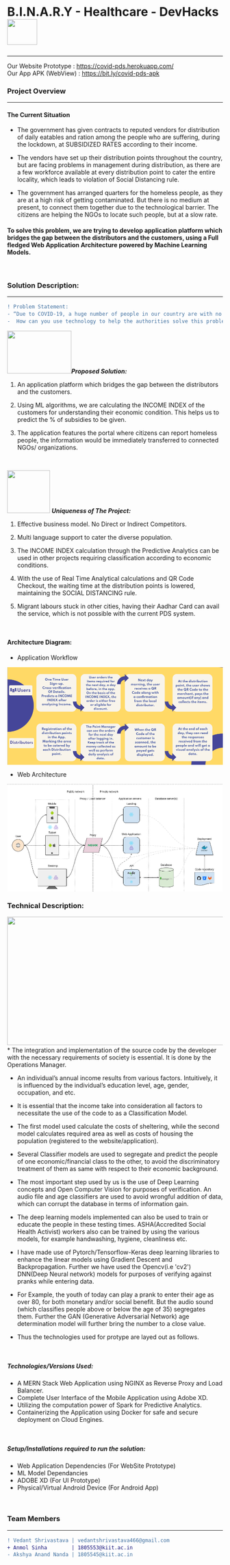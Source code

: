 # B.I.N.A.R.Y - Healthcare - DevHacks<img src="https://media0.giphy.com/media/3HI5JZCU9BYxx2daxf/source.gif" width=70 height=60>
_________________________________________________________________________________________________________________________________

Our Website Prototype :   https://covid-pds.herokuapp.com/
<br>
Our App APK (WebView) :   https://bit.ly/covid-pds-apk

### Project Overview
----------------------------------

#### The Current Situation 
* The government has given contracts to reputed vendors for distribution of daily eatables and ration among the people who are suffering, during the lockdown, at SUBSIDIZED RATES according to their income.

* The vendors have set up their distribution points throughout the country, but are facing problems in management during distribution, as there are a few workforce available at every distribution point to cater the entire locality, which leads to violation of Social Distancing rule.

* The government has arranged quarters for the homeless people, as they are at a high risk of getting contaminated. But there is no medium at present, to connect them together due to the technological barrier. The citizens are helping the NGOs to locate such people, but at a slow rate.

#### To solve this problem, we are trying to develop application platform which bridges the gap between the distributors and the customers, using a Full fledged Web Application Architecture powered by Machine Learning Models.  

<br>


### Solution Description:
----------------------------------
```diff
! Problem Statement: 
- “Due to COVID-19, a huge number of people in our country are with no food and shelter.
-  How can you use technology to help the authorities solve this problem ?”
```
<img src="https://i.pinimg.com/originals/0b/9a/56/0b9a569deef6839153414ac47cc4e442.gif" width=150 height=100>**_Proposed Solution:_**
1. An application platform which bridges the gap between the distributors and the customers.

2. Using ML algorithms, we are calculating the INCOME INDEX of the customers for understanding their economic condition. This helps us to predict the % of subsidies to be given.

3. The application features the portal where citizens can report homeless people, the information would be immediately transferred to connected NGOs/ organizations.
<br>

<img src="https://thumbs.gfycat.com/AdorableUnripeArrowana-size_restricted.gif" width=100 height=100> **_Uniqueness of The Project:_**
1. Effective business model. No Direct or Indirect Competitors.

2. Multi language support to cater the diverse population.

3. The INCOME INDEX calculation through the Predictive Analytics can be used in other projects requiring classification according to economic conditions.

4. With the use of Real Time Analytical calculations and QR Code Checkout, the waiting time at the distribution points is lowered, maintaining the SOCIAL DISTANCING rule.

5. Migrant labours stuck in other cities, having their Aadhar Card can avail the service, which is not possible with the current PDS system.

<br>


#### Architecture Diagram:

* Application Workflow
<img src=https://github.com/Vedant-S/B.I.N.A.R.Y./blob/master/PPT/Diagrams/App%20Workflow.png align="center">

<br>

* Web Architecture
<img src="https://github.com/Vedant-S/B.I.N.A.R.Y./blob/master/PPT/Diagrams/architecture.png?raw=true" align="center">

<br>


### Technical Description:

<img src="https://github.com/Vedant-S/B.I.N.A.R.Y-COVID-PDS/blob/master/PPT/Diagrams/implement.jpg" width=900 height=300>
* The integration and implementation of the source code by the developer with the necessary requirements of society is essential. It is done by the Operations Manager.

* An individual’s annual income results from various factors. Intuitively, it is influenced by the individual’s education level, age, gender, occupation, and etc.

* It is essential that the income take into consideration all factors to necessitate the use of the code to as a Classification Model.

* The first model used calculate the costs of sheltering, while the second model calculates required area as well as costs of housing the population (registered to the website/application).

* Several Classifier models are used to segregate and predict the people of one economic/financial class to the other, to avoid the discriminatory treatment of them as same with respect to their economic background.

* The most important step used by us is the use of Deep Learning concepts and Open Computer Vision for purposes of verification. An audio file and age classifiers are used to avoid wrongful addition of data, which can corrupt the database in terms of information gain.

* The deep learning models implemented can also be used to train or educate the people in these testing times. ASHA(Accredited Social Health Activist) workers also can be trained by using the various models, for example handwashing, hygiene, cleanliness etc.

* I have made use of Pytorch/Tensorflow-Keras deep learning libraries to enhance the linear models using Gradient Descent and Backpropagation. Further we have used the Opencv(i.e 'cv2') DNN(Deep Neural network) models for purposes of verifying against pranks while entering data.

* For Example, the youth of today can play a prank to enter their age as over 80, for both monetary and/or social benefit. But the audio sound (which classifies people above or below the age of 35) segregates them. Further the GAN (Generative Adversarial Network) age determination model will further bring the number to a close value.

* Thus the technologies used for protype are layed out as follows.

<br>

##### Technologies/Versions Used:

* A MERN Stack Web Application using NGINX as Reverse Proxy and Load Balancer.
* Complete User Interface of the Mobile Application using Adobe XD.
* Utilizing the computation power of Spark for Predictive Analytics.
* Containerizing the Application using Docker for safe and secure deployment on Cloud Engines.

<br>

##### Setup/Installations required to run the solution:

* Web Application Dependencies (For WebSite Prototype)
* ML Model Dependancies
* ADOBE XD (For UI Prototype)
* Physical/Virtual Android Device (For Android App)

<br>


### Team Members
----------------------------------
```diff
! Vedant Shrivastava | vedantshrivastava466@gmail.com
+ Anmol Sinha        | 1805553@kiit.ac.in
- Akshya Anand Nanda | 1805545@kiit.ac.in
```
